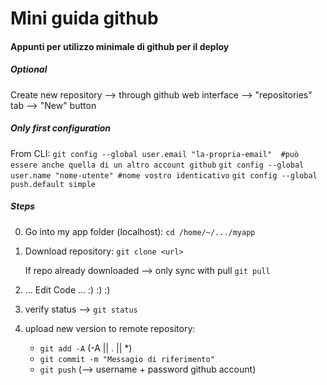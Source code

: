 
# Mini guida github
#### Appunti per utilizzo minimale di github per il deploy





##### Optional
Create new repository --> through github web interface --> "repositories" tab --> "New" button





##### Only first configuration
From CLI:
`git config --global user.email "la-propria-email"  #può essere anche quella di un altro account github`
`git config --global user.name "nome-utente" #nome vostro identicativo`
`git config --global push.default simple`





##### Steps
0) Go into my app folder (localhost):
    `cd /home/~/.../myapp`


1) Download repository:
    `git clone <url>`

    If repo already downloaded --> only sync with pull
    `git pull`


2) ... Edit Code ... :) :) :)


3) verify status --> `git status`


4) upload new version to remote repository:
   - `git add -A`   (-A || . || *)
   - `git commit -m "Messagio di riferimento"`
   - `git push` (--> username + password github account)
  
  




